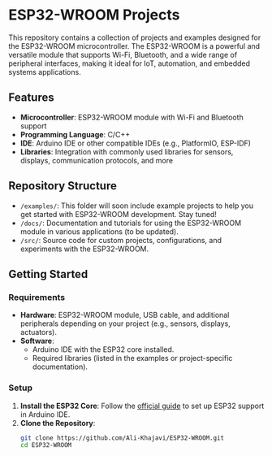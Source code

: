 # ESP32-WROOM Projects  

This repository contains a collection of projects and examples designed for the ESP32-WROOM microcontroller. The ESP32-WROOM is a powerful and versatile module that supports Wi-Fi, Bluetooth, and a wide range of peripheral interfaces, making it ideal for IoT, automation, and embedded systems applications.  

## Features  

- **Microcontroller**: ESP32-WROOM module with Wi-Fi and Bluetooth support  
- **Programming Language**: C/C++  
- **IDE**: Arduino IDE or other compatible IDEs (e.g., PlatformIO, ESP-IDF)  
- **Libraries**: Integration with commonly used libraries for sensors, displays, communication protocols, and more  

## Repository Structure  

- `/examples/`: This folder will soon include example projects to help you get started with ESP32-WROOM development. Stay tuned!  
- `/docs/`: Documentation and tutorials for using the ESP32-WROOM module in various applications (to be updated).  
- `/src/`: Source code for custom projects, configurations, and experiments with the ESP32-WROOM.  

## Getting Started  

### Requirements  

- **Hardware**: ESP32-WROOM module, USB cable, and additional peripherals depending on your project (e.g., sensors, displays, actuators).  
- **Software**:  
  - Arduino IDE with the ESP32 core installed.  
  - Required libraries (listed in the examples or project-specific documentation).  

### Setup  

1. **Install the ESP32 Core**: Follow the [official guide](https://github.com/espressif/arduino-esp32#installation-instructions) to set up ESP32 support in Arduino IDE.  
2. **Clone the Repository**:  
   ```bash  
   git clone https://github.com/Ali-Khajavi/ESP32-WROOM.git  
   cd ESP32-WROOM  
